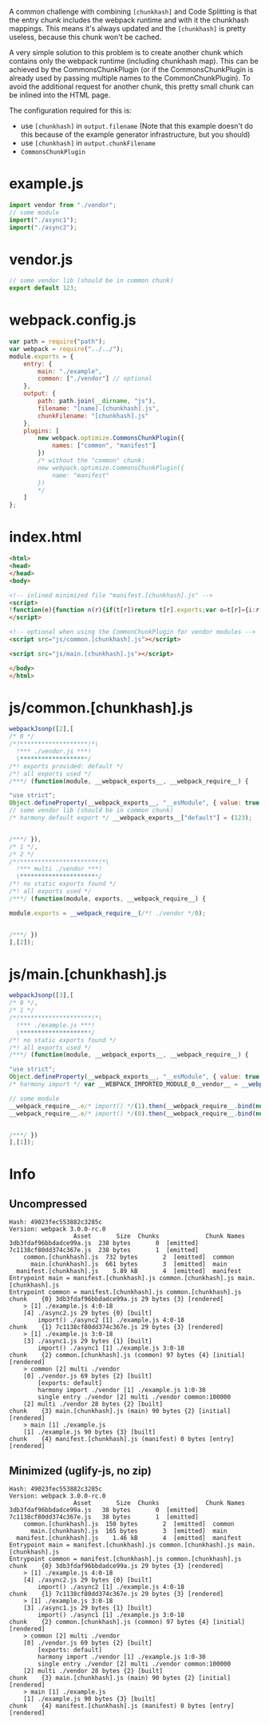 A common challenge with combining `[chunkhash]` and Code Splitting is that the entry chunk includes the webpack runtime and with it the chunkhash mappings. This means it's always updated and the `[chunkhash]` is pretty useless, because this chunk won't be cached.

A very simple solution to this problem is to create another chunk which contains only the webpack runtime (including chunkhash map). This can be achieved by the CommonsChunkPlugin (or if the CommonsChunkPlugin is already used by passing multiple names to the CommonChunkPlugin). To avoid the additional request for another chunk, this pretty small chunk can be inlined into the HTML page.

The configuration required for this is:

* use `[chunkhash]` in `output.filename` (Note that this example doesn't do this because of the example generator infrastructure, but you should)
* use `[chunkhash]` in `output.chunkFilename`
* `CommonsChunkPlugin`

# example.js

``` javascript
import vendor from "./vendor";
// some module
import("./async1");
import("./async2");
```

# vendor.js

``` javascript
// some vendor lib (should be in common chunk)
export default 123;
```

# webpack.config.js

``` javascript
var path = require("path");
var webpack = require("../../");
module.exports = {
	entry: {
		main: "./example",
		common: ["./vendor"] // optional
	},
	output: {
		path: path.join(__dirname, "js"),
		filename: "[name].[chunkhash].js",
		chunkFilename: "[chunkhash].js"
	},
	plugins: [
		new webpack.optimize.CommonsChunkPlugin({
			names: ["common", "manifest"]
		})
		/* without the "common" chunk:
		new webpack.optimize.CommonsChunkPlugin({
			name: "manifest"
		})
		*/
	]
};
```

# index.html

``` html
<html>
<head>
</head>
<body>

<!-- inlined minimized file "manifest.[chunkhash].js" -->
<script>
!function(e){function n(r){if(t[r])return t[r].exports;var o=t[r]={i:r,l:!1,exports:{}};return e[r].call(o.exports,o,o.exports,n),o.l=!0,o.exports}var r=window.webpackJsonp;window.webpackJsonp=function(t,c,a){for(var u,i,f,d=0,s=[];d<t.length;d++)i=t[d],o[i]&&s.push(o[i][0]),o[i]=0;for(u in c)Object.prototype.hasOwnProperty.call(c,u)&&(e[u]=c[u]);for(r&&r(t,c,a);s.length;)s.shift()();if(a)for(d=0;d<a.length;d++)f=n(n.s=a[d]);return f};var t={},o={4:0};n.e=function(e){function r(){u.onerror=u.onload=null,clearTimeout(i);var n=o[e];0!==n&&(n&&n[1](new Error("Loading chunk "+e+" failed.")),o[e]=void 0)}var t=o[e];if(0===t)return new Promise(function(e){e()});if(t)return t[2];var c=new Promise(function(n,r){t=o[e]=[n,r]});t[2]=c;var a=document.getElementsByTagName("head")[0],u=document.createElement("script");u.type="text/javascript",u.charset="utf-8",u.async=!0,u.timeout=12e4,n.nc&&u.setAttribute("nonce",n.nc),u.src=n.p+""+{0:"3db3fdaf96bbdadce99a",1:"7c1138cf80dd374c367e",2:"543257d0ba12aefbc71b",3:"15bdf078724c793dc604"}[e]+".js";var i=setTimeout(r,12e4);return u.onerror=u.onload=r,a.appendChild(u),c},n.m=e,n.c=t,n.d=function(e,r,t){n.o(e,r)||Object.defineProperty(e,r,{configurable:!1,enumerable:!0,get:t})},n.n=function(e){var r=e&&e.__esModule?function(){return e.default}:function(){return e};return n.d(r,"a",r),r},n.o=function(e,n){return Object.prototype.hasOwnProperty.call(e,n)},n.p="js/",n.oe=function(e){throw console.error(e),e}}([]);
</script>

<!-- optional when using the CommonChunkPlugin for vendor modules -->
<script src="js/common.[chunkhash].js"></script>

<script src="js/main.[chunkhash].js"></script>

</body>
</html>
```

# js/common.[chunkhash].js

``` javascript
webpackJsonp([2],[
/* 0 */
/*!*******************!*\
  !*** ./vendor.js ***!
  \*******************/
/*! exports provided: default */
/*! all exports used */
/***/ (function(module, __webpack_exports__, __webpack_require__) {

"use strict";
Object.defineProperty(__webpack_exports__, "__esModule", { value: true });
// some vendor lib (should be in common chunk)
/* harmony default export */ __webpack_exports__["default"] = (123);


/***/ }),
/* 1 */,
/* 2 */
/*!**********************!*\
  !*** multi ./vendor ***!
  \**********************/
/*! no static exports found */
/*! all exports used */
/***/ (function(module, exports, __webpack_require__) {

module.exports = __webpack_require__(/*! ./vendor */0);


/***/ })
],[2]);
```

# js/main.[chunkhash].js

``` javascript
webpackJsonp([3],[
/* 0 */,
/* 1 */
/*!********************!*\
  !*** ./example.js ***!
  \********************/
/*! no static exports found */
/*! all exports used */
/***/ (function(module, __webpack_exports__, __webpack_require__) {

"use strict";
Object.defineProperty(__webpack_exports__, "__esModule", { value: true });
/* harmony import */ var __WEBPACK_IMPORTED_MODULE_0__vendor__ = __webpack_require__(/*! ./vendor */ 0);

// some module
__webpack_require__.e/* import() */(1).then(__webpack_require__.bind(null, /*! ./async1 */ 3));
__webpack_require__.e/* import() */(0).then(__webpack_require__.bind(null, /*! ./async2 */ 4));


/***/ })
],[1]);
```

# Info

## Uncompressed

```
Hash: 49023fec553882c3285c
Version: webpack 3.0.0-rc.0
                  Asset       Size  Chunks             Chunk Names
3db3fdaf96bbdadce99a.js  238 bytes       0  [emitted]  
7c1138cf80dd374c367e.js  238 bytes       1  [emitted]  
    common.[chunkhash].js  732 bytes       2  [emitted]  common
      main.[chunkhash].js  661 bytes       3  [emitted]  main
  manifest.[chunkhash].js    5.89 kB       4  [emitted]  manifest
Entrypoint main = manifest.[chunkhash].js common.[chunkhash].js main.[chunkhash].js
Entrypoint common = manifest.[chunkhash].js common.[chunkhash].js
chunk    {0} 3db3fdaf96bbdadce99a.js 29 bytes {3} [rendered]
    > [1] ./example.js 4:0-18
    [4] ./async2.js 29 bytes {0} [built]
        import() ./async2 [1] ./example.js 4:0-18
chunk    {1} 7c1138cf80dd374c367e.js 29 bytes {3} [rendered]
    > [1] ./example.js 3:0-18
    [3] ./async1.js 29 bytes {1} [built]
        import() ./async1 [1] ./example.js 3:0-18
chunk    {2} common.[chunkhash].js (common) 97 bytes {4} [initial] [rendered]
    > common [2] multi ./vendor 
    [0] ./vendor.js 69 bytes {2} [built]
        [exports: default]
        harmony import ./vendor [1] ./example.js 1:0-30
        single entry ./vendor [2] multi ./vendor common:100000
    [2] multi ./vendor 28 bytes {2} [built]
chunk    {3} main.[chunkhash].js (main) 90 bytes {2} [initial] [rendered]
    > main [1] ./example.js 
    [1] ./example.js 90 bytes {3} [built]
chunk    {4} manifest.[chunkhash].js (manifest) 0 bytes [entry] [rendered]
```

## Minimized (uglify-js, no zip)

```
Hash: 49023fec553882c3285c
Version: webpack 3.0.0-rc.0
                  Asset       Size  Chunks             Chunk Names
3db3fdaf96bbdadce99a.js   38 bytes       0  [emitted]  
7c1138cf80dd374c367e.js   38 bytes       1  [emitted]  
    common.[chunkhash].js  150 bytes       2  [emitted]  common
      main.[chunkhash].js  165 bytes       3  [emitted]  main
  manifest.[chunkhash].js    1.46 kB       4  [emitted]  manifest
Entrypoint main = manifest.[chunkhash].js common.[chunkhash].js main.[chunkhash].js
Entrypoint common = manifest.[chunkhash].js common.[chunkhash].js
chunk    {0} 3db3fdaf96bbdadce99a.js 29 bytes {3} [rendered]
    > [1] ./example.js 4:0-18
    [4] ./async2.js 29 bytes {0} [built]
        import() ./async2 [1] ./example.js 4:0-18
chunk    {1} 7c1138cf80dd374c367e.js 29 bytes {3} [rendered]
    > [1] ./example.js 3:0-18
    [3] ./async1.js 29 bytes {1} [built]
        import() ./async1 [1] ./example.js 3:0-18
chunk    {2} common.[chunkhash].js (common) 97 bytes {4} [initial] [rendered]
    > common [2] multi ./vendor 
    [0] ./vendor.js 69 bytes {2} [built]
        [exports: default]
        harmony import ./vendor [1] ./example.js 1:0-30
        single entry ./vendor [2] multi ./vendor common:100000
    [2] multi ./vendor 28 bytes {2} [built]
chunk    {3} main.[chunkhash].js (main) 90 bytes {2} [initial] [rendered]
    > main [1] ./example.js 
    [1] ./example.js 90 bytes {3} [built]
chunk    {4} manifest.[chunkhash].js (manifest) 0 bytes [entry] [rendered]
```